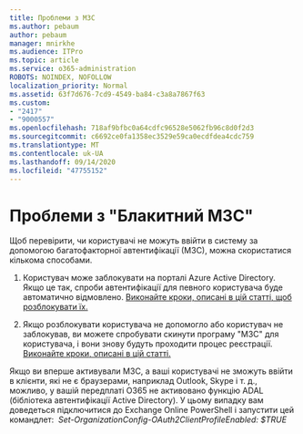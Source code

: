 ```yaml
---
title: Проблеми з МЗС
ms.author: pebaum
author: pebaum
manager: mnirkhe
ms.audience: ITPro
ms.topic: article
ms.service: o365-administration
ROBOTS: NOINDEX, NOFOLLOW
localization_priority: Normal
ms.assetid: 63f7d676-7cd9-4549-ba84-c3a8a7867f63
ms.custom:
- "2417"
- "9000557"
ms.openlocfilehash: 718af9bfbc0a64cdfc96528e5062fb96c8d0f2d3
ms.sourcegitcommit: c6692ce0fa1358ec3529e59ca0ecdfdea4cdc759
ms.translationtype: MT
ms.contentlocale: uk-UA
ms.lasthandoff: 09/14/2020
ms.locfileid: "47755152"
---
```

# <a name="issues-with-azure-mfa"></a>Проблеми з "Блакитний МЗС"
Щоб перевірити, чи користувачі не можуть ввійти в систему за допомогою багатофакторної автентифікації (МЗС), можна скористатися кількома способами.

1. Користувач може заблокувати на порталі Azure Active Directory. Якщо це так, спроби автентифікації для певного користувача буде автоматично відмовлено. [Виконайте кроки, описані в цій статті, щоб розблокувати їх.](https://docs.microsoft.com/azure/active-directory/authentication/howto-mfa-mfasettings#block-and-unblock-users)

2. Якщо розблокувати користувача не допомогло або користувач не заблокував, ви можете спробувати скинути програму "МЗС" для користувача, і вони знову будуть проходити процес реєстрації. [Виконайте кроки, описані в цій статті.](https://docs.microsoft.com/azure/active-directory/authentication/howto-mfa-userdevicesettings#require-users-to-provide-contact-methods-again)

Якщо ви вперше активували МЗС, а ваші користувачі не зможуть ввійти в клієнти, які не є браузерами, наприклад Outlook, Skype і т. д., можливо, у вашій передплаті O365 не активовано функцію ADAL (бібліотека автентифікації Active Directory). У цьому випадку вам доведеться підключитися до Exchange Online PowerShell і запустити цей командлет:  *Set-OrganizationConfig-OAuth2ClientProfileEnabled: $TRUE*